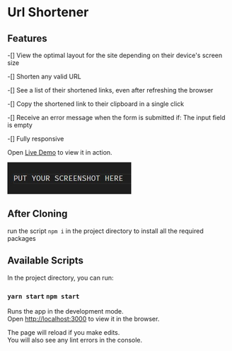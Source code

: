 # Url Shortener

## Features
-[] View the optimal layout for the site depending on their device's screen size

-[] Shorten any valid URL

-[] See a list of their shortened links, even after refreshing the browser

-[] Copy the shortened link to their clipboard in a single click

-[] Receive an error message when the form is submitted if: The input field is empty

-[] Fully responsive

Open [Live Demo](<the link>) to view it in action.


![preview sreenshot](screenShot.jpg)

## After Cloning

run the script `npm i` in the project directory to install all the required packages

## Available Scripts

In the project directory, you can run:

### `yarn start` `npm start`

Runs the app in the development mode.\
Open [http://localhost:3000](http://localhost:3000) to view it in the browser.

The page will reload if you make edits.\
You will also see any lint errors in the console.
